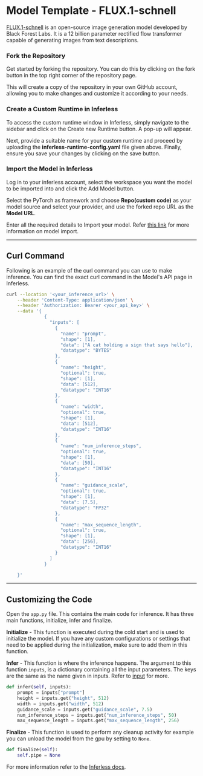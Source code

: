 # Model Template - FLUX.1-schnell
[FLUX.1-schnell](https://huggingface.co/black-forest-labs/FLUX.1-schnell) is an open-source image generation model developed by Black Forest Labs. It is a 12 billion parameter rectified flow transformer capable of generating images from text descriptions.

### Fork the Repository
Get started by forking the repository. You can do this by clicking on the fork button in the top right corner of the repository page.

This will create a copy of the repository in your own GitHub account, allowing you to make changes and customize it according to your needs.

### Create a Custom Runtime in Inferless
To access the custom runtime window in Inferless, simply navigate to the sidebar and click on the Create new Runtime button. A pop-up will appear.

Next, provide a suitable name for your custom runtime and proceed by uploading the **inferless-runtime-config.yaml** file given above. Finally, ensure you save your changes by clicking on the save button.

### Import the Model in Inferless
Log in to your inferless account, select the workspace you want the model to be imported into and click the Add Model button.

Select the PyTorch as framework and choose **Repo(custom code)** as your model source and select your provider, and use the forked repo URL as the **Model URL**.

Enter all the required details to Import your model. Refer [this link](https://docs.inferless.com/integrations/git-custom-code/git--custom-code) for more information on model import.

---
## Curl Command
Following is an example of the curl command you can use to make inference. You can find the exact curl command in the Model's API page in Inferless.
```bash
curl --location '<your_inference_url>' \
    --header 'Content-Type: application/json' \
    --header 'Authorization: Bearer <your_api_key>' \
    --data '{
              {
                "inputs": [
                  {
                    "name": "prompt",
                    "shape": [1],
                    "data": ["A cat holding a sign that says hello"],
                    "datatype": "BYTES"
                  },
                  {
                    "name": "height",
                    "optional": true,
                    "shape": [1],
                    "data": [512],
                    "datatype": "INT16"
                  },
                  {
                    "name": "width",
                    "optional": true,
                    "shape": [1],
                    "data": [512],
                    "datatype": "INT16"
                  },
                  {
                    "name": "num_inference_steps",
                    "optional": true,
                    "shape": [1],
                    "data": [50],
                    "datatype": "INT16"
                  },
                  {
                    "name": "guidance_scale",
                    "optional": true,
                    "shape": [1],
                    "data": [7.5],
                    "datatype": "FP32"
                  },
                  {
                    "name": "max_sequence_length",
                    "optional": true,
                    "shape": [1],
                    "data": [256],
                    "datatype": "INT16"
                  }
                ]
              }

    }'
```

---
## Customizing the Code
Open the `app.py` file. This contains the main code for inference. It has three main functions, initialize, infer and finalize.

**Initialize** -  This function is executed during the cold start and is used to initialize the model. If you have any custom configurations or settings that need to be applied during the initialization, make sure to add them in this function.

**Infer** - This function is where the inference happens. The argument to this function `inputs`, is a dictionary containing all the input parameters. The keys are the same as the name given in inputs. Refer to [input](https://docs.inferless.com/model-import/input-output-schema) for more.

```python
def infer(self, inputs):
    prompt = inputs["prompt"]
    height = inputs.get("height", 512)
    width = inputs.get("width", 512)
    guidance_scale = inputs.get("guidance_scale", 7.5)
    num_inference_steps = inputs.get("num_inference_steps", 50)
    max_sequence_length = inputs.get("max_sequence_length", 256)
```

**Finalize** - This function is used to perform any cleanup activity for example you can unload the model from the gpu by setting to `None`.
```python
def finalize(self):
    self.pipe = None
```


For more information refer to the [Inferless docs](https://docs.inferless.com/).
